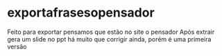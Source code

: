 # exportafrasesopensador

Feito para exportar pensamos que estão no site o pensador
Após extrair gera um slide no ppt
há muito que corrigir ainda, porém é uma primeira versão
